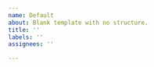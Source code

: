 ```yaml
---
name: Default
about: Blank template with no structure.
title: ''
labels: ''
assignees: ''

---
```



